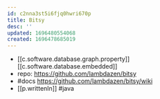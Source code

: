 ```yaml
---
id: c2nna3st5i6fjq0hwri670p
title: Bitsy
desc: ''
updated: 1696480554068
created: 1696478685019
---
```


- [[c.software.database.graph.property]] [[c.software.database.embedded]]
- repo: https://github.com/lambdazen/bitsy
- #docs https://github.com/lambdazen/bitsy/wiki
- [[p.writtenIn]] #java